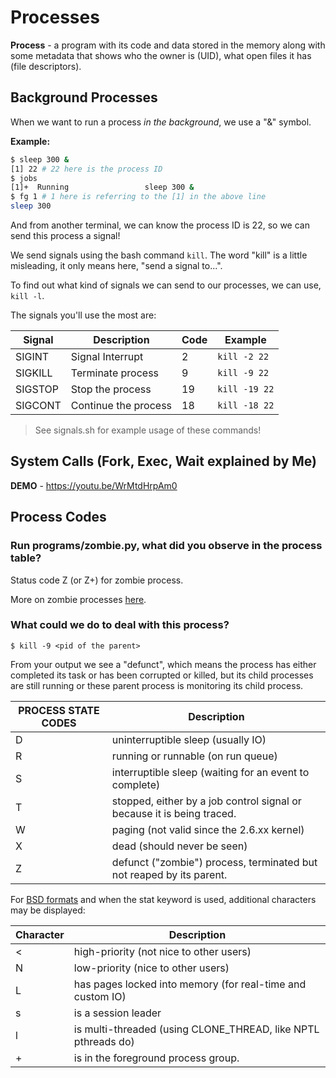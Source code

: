 # Processes

**Process** - a program with its code and data stored in the memory along with some metadata that shows who the owner is (UID), what open files it has (file descriptors).

## Background Processes

When we want to run a process *in the background*, we use a "&" symbol.

**Example:**

```bash
$ sleep 300 &
[1] 22 # 22 here is the process ID
$ jobs
[1]+  Running                 sleep 300 & 
$ fg 1 # 1 here is referring to the [1] in the above line
sleep 300

```

And from another terminal, we can know the process ID is 22, so we can send this process a signal!

We send signals using the bash command `kill`. The word "kill" is a little misleading, it only means here, "send a signal to...".

To find out what kind of signals we can send to our processes, we can use, `kill -l`.

The signals you'll use the most are:

| Signal | Description | Code | Example |
| -- | -- | -- | -- |
| SIGINT | Signal Interrupt | 2 | `kill -2 22` |
| SIGKILL | Terminate process | 9 | `kill -9 22` |
| SIGSTOP | Stop the process | 19 | `kill -19 22` |
| SIGCONT | Continue the process | 18 | `kill -18 22` |

> See signals.sh for example usage of these commands!

## System Calls (Fork, Exec, Wait explained by Me)

**DEMO** - https://youtu.be/WrMtdHrpAm0

## Process Codes

###  Run programs/zombie.py, what did you observe in the process table?

Status code Z (or Z+) for zombie process.

More on zombie processes [here](https://linuxreviews.org/Defunct_process).

### What could we do to deal with this process?

`$ kill -9 <pid of the parent>`

From your output we see a "defunct", which means the process has either 
completed its task or has been corrupted or killed, but its child processes 
are still running or these parent process is monitoring its child process.


| PROCESS STATE CODES | Description |
| -- | -- |
| D | uninterruptible sleep (usually IO) |
| R | running or runnable (on run queue) |
| S | interruptible sleep (waiting for an event to complete) |
| T | stopped, either by a job control signal or because it is being traced. |
| W | paging (not valid since the 2.6.xx kernel) |
| X | dead (should never be seen) |
| Z | defunct ("zombie") process, terminated but not reaped by its parent. |

For [BSD formats](https://www.howtogeek.com/190773/htg-explains-whats-the-difference-between-linux-and-bsd/) and when the stat keyword is used, additional characters may be displayed:

| Character | Description |
| -- | -- |
| < | high-priority (not nice to other users) |
| N | low-priority (nice to other users) |
| L | has pages locked into memory (for real-time and custom IO) |
| s | is a session leader |
| l | is multi-threaded (using CLONE_THREAD, like NPTL pthreads do) |
| + | is in the foreground process group. |
